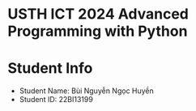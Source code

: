 USTH ICT 2024 Advanced Programming with Python
=====================================================

Student Info
=========================

* Student Name: Bùi Nguyễn Ngọc Huyền
* Student ID: 22BI13199
